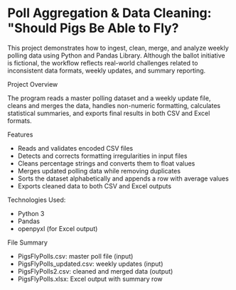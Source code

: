 # Poll Aggregation & Data Cleaning: "Should Pigs Be Able to Fly?

This project demonstrates how to ingest, clean, merge, and analyze weekly polling data using Python
and Pandas Library. Although the ballot initiative is fictional, the workflow reflects real-world
challenges related to inconsistent data formats, weekly updates, and summary reporting.

Project Overview

The program reads a master polling dataset and a weekly update file, cleans and merges the data, handles 
non-numeric formatting, calculates statistical summaries, and exports final results in both CSV and Excel formats.

Features
- Reads and validates encoded CSV files
- Detects and corrects formatting irregularities in input files
- Cleans percentage strings and converts them to float values
- Merges updated polling data while removing duplicates
- Sorts the dataset alphabetically and appends a row with average values
- Exports cleaned data to both CSV and Excel outputs

Technologies Used:
- Python 3
-  Pandas
-  openpyxl (for Excel output)

File Summary
- PigsFlyPolls.csv: master poll file (input)
- PigsFlyPolls_updated.csv: weekly updates (input)
- PigsFlyPolls2.csv: cleaned and merged data (output)
- PigsFlyPolls.xlsx: Excel output with summary row

